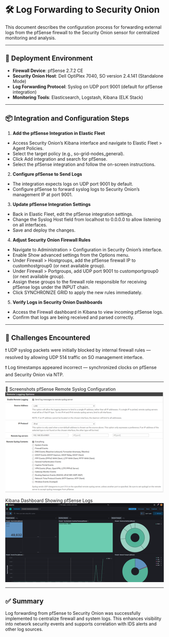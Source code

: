 # 🛠️ Log Forwarding to Security Onion

This document describes the configuration process for forwarding external logs from the pfSense firewall to the Security Onion sensor for centralized monitoring and analysis.

---

## 🧰 Deployment Environment

- **Firewall Device**: pfSense 2.7.2 CE
- **Security Onion Host**: Dell OptiPlex 7040, SO version 2.4.141 (Standalone Mode)
- **Log Forwarding Protocol**: Syslog on UDP port 9001 (default for pfSense integration)
- **Monitoring Tools**: Elasticsearch, Logstash, Kibana (ELK Stack)

---

## 📦 Integration and Configuration Steps

1. **Add the pfSense Integration in Elastic Fleet**

- Access Security Onion’s Kibana interface and navigate to Elastic Fleet > Agent Policies.
- Select the target policy (e.g., so-grid-nodes_general).
- Click Add integration and search for pfSense.
- Select the pfSense integration and follow the on-screen instructions.

2. **Configure pfSense to Send Logs**

- The integration expects logs on UDP port 9001 by default.
- Configure pfSense to forward syslog logs to Security Onion’s management IP at port 9001.

3. **Update pfSense Integration Settings**

- Back in Elastic Fleet, edit the pfSense integration settings.
- Change the Syslog Host field from localhost to 0.0.0.0 to allow listening on all interfaces.
- Save and deploy the changes.

4. **Adjust Security Onion Firewall Rules**

- Navigate to Administration > Configuration in Security Onion’s interface.
- Enable Show advanced settings from the Options menu.
- Under Firewall > Hostgroups, add the pfSense firewall IP to customhostgroup0 (or next available group).
- Under Firewall > Portgroups, add UDP port 9001 to customportgroup0 (or next available group).
- Assign these groups to the firewall role responsible for receiving pfSense logs under the INPUT chain.
- Click SYNCHRONIZE GRID to apply the new rules immediately.

5. **Verify Logs in Security Onion Dashboards**

- Access the Firewall dashboard in Kibana to view incoming pfSense logs.
- Confirm that logs are being received and parsed correctly.

---

## 🧩 Challenges Encountered
❗ UDP syslog packets were initially blocked by internal firewall rules — resolved by allowing UDP 514 traffic on SO management interface.

❗ Log timestamps appeared incorrect — synchronized clocks on pfSense and Security Onion via NTP.

---

📸 Screenshots
pfSense Remote Syslog Configuration
![pfSense Syslog Settings](./screenshots/pfsense_syslog.png)

Kibana Dashboard Showing pfSense Logs
![Kibana pfSense Logs](./screenshots/kibana_pfsense_logs.png)

---

## ✅ Summary

Log forwarding from pfSense to Security Onion was successfully implemented to centralize firewall and system logs. This enhances visibility into network security events and supports correlation with IDS alerts and other log sources.